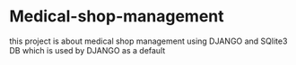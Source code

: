 # Medical-shop-management
this project is about medical shop management using DJANGO and SQlite3 DB which is used by DJANGO as a default
